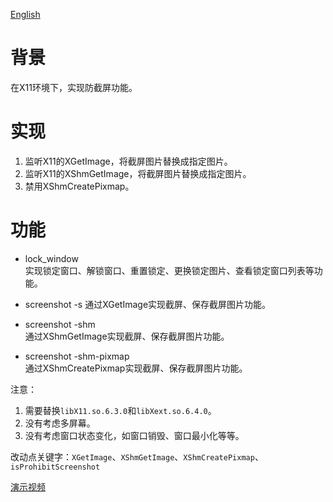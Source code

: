 [English](./readme_en.md)  
# 背景
在X11环境下，实现防截屏功能。

# 实现
1. 监听X11的XGetImage，将截屏图片替换成指定图片。
2. 监听X11的XShmGetImage，将截屏图片替换成指定图片。
3. 禁用XShmCreatePixmap。

# 功能
- lock_window  
   实现锁定窗口、解锁窗口、重置锁定、更换锁定图片、查看锁定窗口列表等功能。

- screenshot -s
   通过XGetImage实现截屏、保存截屏图片功能。

- screenshot -shm  
   通过XShmGetImage实现截屏、保存截屏图片功能。

- screenshot -shm-pixmap  
   通过XShmCreatePixmap实现截屏、保存截屏图片功能。

注意：  
1. 需要替换`libX11.so.6.3.0`和`libXext.so.6.4.0`。  
2. 没有考虑多屏幕。  
3. 没有考虑窗口状态变化，如窗口销毁、窗口最小化等等。

改动点关键字：`XGetImage`、`XShmGetImage`、`XShmCreatePixmap`、`isProhibitScreenshot`

[演示视频](./20250424000911.mp4)